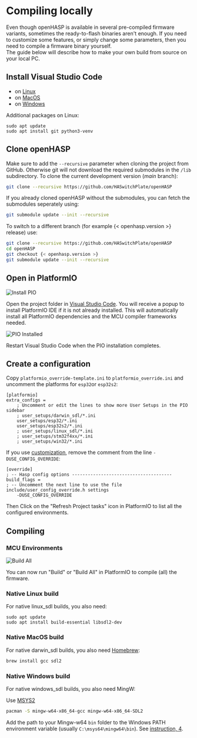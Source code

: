 # Compiling locally

Even though openHASP is available in several pre-compiled firmware variants, sometimes the ready-to-flash binaries aren't enough.
If you need to customize some features, or simply change some parameters, then you need to compile a firmware binary yourself.  
The guide below will describe how to make your own build from source on your local PC.  

## Install Visual Studio Code

- on [Linux](https://code.visualstudio.com/docs/setup/linux)
- on [MacOS](https://code.visualstudio.com/docs/setup/mac)
- on [Windows](https://code.visualstudio.com/docs/setup/windows)

Additional packages on Linux:
```
sudo apt update
sudo apt install git python3-venv
```

## Clone openHASP

Make sure to add the `--recursive` parameter when cloning the project from GitHub. Otherwise git will not download the required submodules in the `/lib` subdirectory. To clone the current development version (_main_ branch):

```sh linenums="1"
git clone --recursive https://github.com/HASwitchPlate/openHASP
```

If you already cloned openHASP without the submodules, you can fetch the submodules seperately using:

```sh linenums="1"
git submodule update --init --recursive
```

To switch to a different branch (for example {< openhasp.version >} release) use:

```sh linenums="1"
git clone --recursive https://github.com/HASwitchPlate/openHASP
cd openHASP
git checkout {< openhasp.version >}
git submodule update --init --recursive
```

## Open in PlatformIO

![Install PIO](../assets/images/compiling/install_pio.png)

Open the project folder in [Visual Studio Code](https://code.visualstudio.com).
You will receive a popup to install PlatformIO IDE if it is not already installed.
This will automatically install all PlatformIO dependencies and the MCU compiler frameworks needed.

![PIO Installed](../assets/images/compiling/pio_installed.png)

Restart Visual Studio Code when the PIO installation completes.

## Create a configuration

Copy `platformio_override-template.ini` to `platformio_override.ini` and uncomment the platforms for `esp32`or `esp32s2`:

```
[platformio]
extra_configs =
    ; Uncomment or edit the lines to show more User Setups in the PIO sidebar
    ; user_setups/darwin_sdl/*.ini
    user_setups/esp32/*.ini
    user_setups/esp32s2/*.ini
    ; user_setups/linux_sdl/*.ini
    ; user_setups/stm32f4xx/*.ini
    ; user_setups/win32/*.ini
```

If you use [customization](customize.md), remove the comment from the line `-DUSE_CONFIG_OVERRIDE`:

```text
[override]
; -- Hasp config options --------------------------------------
build_flags =
; -- Uncomment the next line to use the file include/user_config_override.h settings
    -DUSE_CONFIG_OVERRIDE
```

Then Click on the "Refresh Project tasks" icon in PlatformIO to list all the configured environments.


## Compiling

### MCU Environments

![Build All](../assets/images/compiling/build_all.png)

You can now run "Build" or "Build All" in PlatformIO to compile (all) the firmware.

### Native Linux build

For native linux_sdl builds, you also need:
```
sudo apt update
sudo apt install build-essential libsdl2-dev
```


### Native MacOS build

For native darwin_sdl builds, you also need [Homebrew](https://brew.sh):

```sh linenums="1"
brew install gcc sdl2
```


### Native Windows build

For native windows_sdl builds, you also need MingW:

Use [MSYS2](https://www.msys2.org/)

```sh linenums="1"
pacman -S mingw-w64-x86_64-gcc mingw-w64-x86_64-SDL2
```

Add the path to your Mingw-w64 `bin` folder to the Windows PATH environment
variable (usually `C:\msys64\mingw64\bin`). See [instruction, 4](https://code.visualstudio.com/docs/cpp/config-mingw#_prerequisites).

<!--
## Development
-->

